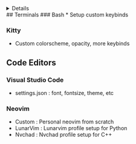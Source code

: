 <details>
## Desktop Environment
### Hyprland
### Neofetch
### Waybar
</details>
## Terminals
### Bash
* Setup custom keybinds  

### Kitty
* Custom colorscheme, opacity, more keybinds

## Code Editors

### Visual Studio Code
* settings.json : font, fontsize, theme, etc

### Neovim  
* Custom : Personal neovim from scratch 
* LunarVim : Lunarvim profile setup for Python
* Nvchad : Nvchad profile setup for C++
